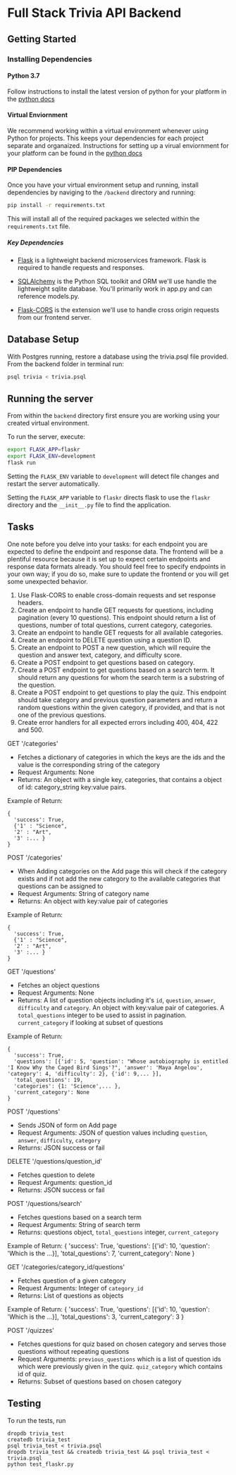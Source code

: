 # Full Stack Trivia API Backend

## Getting Started

### Installing Dependencies

#### Python 3.7

Follow instructions to install the latest version of python for your platform in the [python docs](https://docs.python.org/3/using/unix.html#getting-and-installing-the-latest-version-of-python)

#### Virtual Enviornment

We recommend working within a virtual environment whenever using Python for projects. This keeps your dependencies for each project separate and organaized. Instructions for setting up a virual enviornment for your platform can be found in the [python docs](https://packaging.python.org/guides/installing-using-pip-and-virtual-environments/)

#### PIP Dependencies

Once you have your virtual environment setup and running, install dependencies by naviging to the `/backend` directory and running:

```bash
pip install -r requirements.txt
```

This will install all of the required packages we selected within the `requirements.txt` file.

##### Key Dependencies

- [Flask](http://flask.pocoo.org/)  is a lightweight backend microservices framework. Flask is required to handle requests and responses.

- [SQLAlchemy](https://www.sqlalchemy.org/) is the Python SQL toolkit and ORM we'll use handle the lightweight sqlite database. You'll primarily work in app.py and can reference models.py. 

- [Flask-CORS](https://flask-cors.readthedocs.io/en/latest/#) is the extension we'll use to handle cross origin requests from our frontend server. 

## Database Setup
With Postgres running, restore a database using the trivia.psql file provided. From the backend folder in terminal run:
```bash
psql trivia < trivia.psql
```

## Running the server

From within the `backend` directory first ensure you are working using your created virtual environment.

To run the server, execute:

```bash
export FLASK_APP=flaskr
export FLASK_ENV=development
flask run
```

Setting the `FLASK_ENV` variable to `development` will detect file changes and restart the server automatically.

Setting the `FLASK_APP` variable to `flaskr` directs flask to use the `flaskr` directory and the `__init__.py` file to find the application. 

## Tasks

One note before you delve into your tasks: for each endpoint you are expected to define the endpoint and response data. The frontend will be a plentiful resource because it is set up to expect certain endpoints and response data formats already. You should feel free to specify endpoints in your own way; if you do so, make sure to update the frontend or you will get some unexpected behavior. 

1. Use Flask-CORS to enable cross-domain requests and set response headers. 
2. Create an endpoint to handle GET requests for questions, including pagination (every 10 questions). This endpoint should return a list of questions, number of total questions, current category, categories. 
3. Create an endpoint to handle GET requests for all available categories. 
4. Create an endpoint to DELETE question using a question ID. 
5. Create an endpoint to POST a new question, which will require the question and answer text, category, and difficulty score. 
6. Create a POST endpoint to get questions based on category. 
7. Create a POST endpoint to get questions based on a search term. It should return any questions for whom the search term is a substring of the question. 
8. Create a POST endpoint to get questions to play the quiz. This endpoint should take category and previous question parameters and return a random questions within the given category, if provided, and that is not one of the previous questions. 
9. Create error handlers for all expected errors including 400, 404, 422 and 500. 

GET '/categories'
- Fetches a dictionary of categories in which the keys are the ids and the value is the corresponding string of the category
- Request Arguments: None
- Returns: An object with a single key, categories, that contains a object of id: category_string key:value pairs.

Example of Return:
```
{
  'success': True,
  {'1' : "Science",
  '2' : "Art",
  '3' :... }
}
```

POST '/categories'
- When Adding categories on the Add page this will check if the category exists and if not add the new category to the available categories that questions can be assigned to
- Request Arguments: String of category name
- Returns: An object with key:value pair of categories

Example of Return:
```
{
  'success': True,
  {'1' : "Science",
  '2' : "Art",
  '3' :... }
}
```

GET '/questions'
- Fetches an object questions
- Request Arguments: None
- Returns: A list of question objects including it's `id`, `question`, `answer`, `difficulty` and `category`. An object with key:value pair of categories. A `total_questions` integer to be used to assist in pagination. `current_category` if looking at subset of questions

Example of Return:
```
{
  'success': True, 
  'questions': [{'id': 5, 'question': "Whose autobiography is entitled 'I Know Why the Caged Bird Sings'?", 'answer': 'Maya Angelou', 'category': 4, 'difficulty': 2}, {'id': 9,... }],
  'total_questions': 19, 
  'categories': {1: 'Science',... }, 
  'current_category': None
}
```

POST '/questions'
- Sends JSON of form on Add page
- Request Arguments: JSON of question values including `question`, `answer`, `difficulty`, `category`
- Returns: JSON success or fail

DELETE '/questions/question_id'
- Fetches question to delete
- Request Arguments: question_id
- Returns: JSON success or fail

POST '/questions/search'
- Fetches questions based on a search term
- Request Arguments: String of search term
- Returns: questions object, `total_questions` integer, `current_category`

Example of Return:
{
  'success': True, 
  'questions': [{'id': 10, 'question': 'Which is the ...}], 
  'total_questions': 7, 
  'current_category': None
}

GET '/categories/category_id/questions'
- Fetches question of a given category
- Request Arguments: Integer of `category_id`
- Returns: List of questions as objects

Example of Return:
{
  'success': True, 
  'questions': [{'id': 10, 'question': 'Which is the ...}], 
  'total_questions': 3, 
  'current_category': 3
}

POST '/quizzes'
- Fetches questions for quiz based on chosen category and serves those questions without repeating questions
- Request Arguments: `previous_questions` which is a list of question ids which were previously given in the quiz. `quiz_category` which contains id of quiz.
- Returns: Subset of questions based on chosen category

## Testing
To run the tests, run
```
dropdb trivia_test
createdb trivia_test
psql trivia_test < trivia.psql
dropdb trivia_test && createdb trivia_test && psql trivia_test < trivia.psql
python test_flaskr.py
```